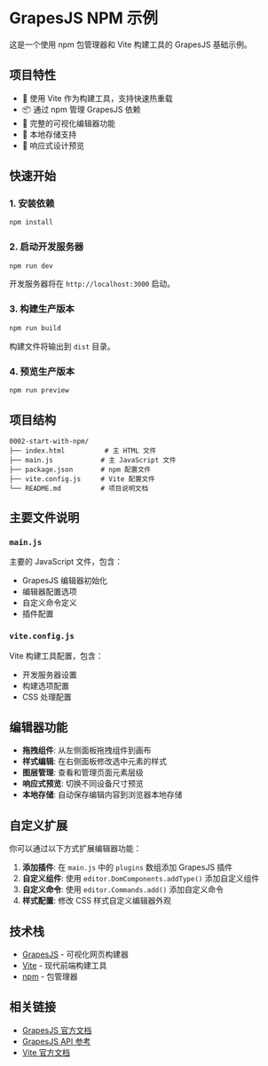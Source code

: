 # GrapesJS NPM 示例

这是一个使用 npm 包管理器和 Vite 构建工具的 GrapesJS 基础示例。

## 项目特性

- 🚀 使用 Vite 作为构建工具，支持快速热重载
- 📦 通过 npm 管理 GrapesJS 依赖
- 🎨 完整的可视化编辑器功能
- 💾 本地存储支持
- 📱 响应式设计预览

## 快速开始

### 1. 安装依赖

```bash
npm install
```

### 2. 启动开发服务器

```bash
npm run dev
```

开发服务器将在 `http://localhost:3000` 启动。

### 3. 构建生产版本

```bash
npm run build
```

构建文件将输出到 `dist` 目录。

### 4. 预览生产版本

```bash
npm run preview
```

## 项目结构

```
0002-start-with-npm/
├── index.html          # 主 HTML 文件
├── main.js            # 主 JavaScript 文件
├── package.json       # npm 配置文件
├── vite.config.js     # Vite 配置文件
└── README.md          # 项目说明文档
```

## 主要文件说明

### `main.js`

主要的 JavaScript 文件，包含：
- GrapesJS 编辑器初始化
- 编辑器配置选项
- 自定义命令定义
- 插件配置

### `vite.config.js`

Vite 构建工具配置，包含：
- 开发服务器设置
- 构建选项配置
- CSS 处理配置

## 编辑器功能

- **拖拽组件**: 从左侧面板拖拽组件到画布
- **样式编辑**: 在右侧面板修改选中元素的样式
- **图层管理**: 查看和管理页面元素层级
- **响应式预览**: 切换不同设备尺寸预览
- **本地存储**: 自动保存编辑内容到浏览器本地存储

## 自定义扩展

你可以通过以下方式扩展编辑器功能：

1. **添加插件**: 在 `main.js` 中的 `plugins` 数组添加 GrapesJS 插件
2. **自定义组件**: 使用 `editor.DomComponents.addType()` 添加自定义组件
3. **自定义命令**: 使用 `editor.Commands.add()` 添加自定义命令
4. **样式配置**: 修改 CSS 样式自定义编辑器外观

## 技术栈

- [GrapesJS](https://grapesjs.com/) - 可视化网页构建器
- [Vite](https://vitejs.dev/) - 现代前端构建工具
- [npm](https://www.npmjs.com/) - 包管理器

## 相关链接

- [GrapesJS 官方文档](https://grapesjs.com/docs/)
- [GrapesJS API 参考](https://grapesjs.com/docs/api/)
- [Vite 官方文档](https://vitejs.dev/guide/)
